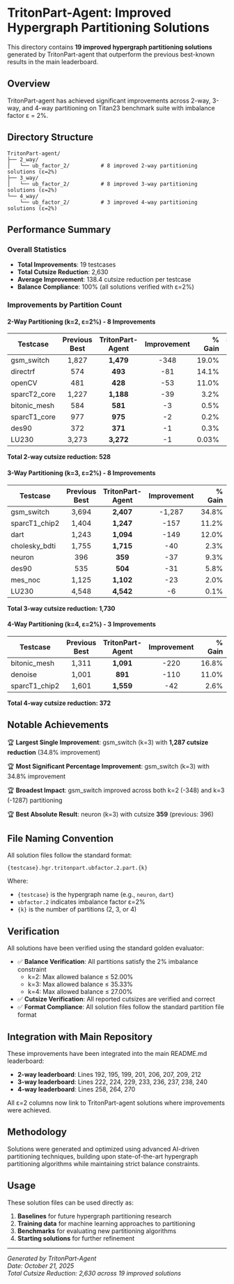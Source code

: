# TritonPart-Agent: Improved Hypergraph Partitioning Solutions

This directory contains **19 improved hypergraph partitioning solutions** generated by TritonPart-agent that outperform the previous best-known results in the main leaderboard.

## Overview

TritonPart-agent has achieved significant improvements across 2-way, 3-way, and 4-way partitioning on Titan23 benchmark suite with imbalance factor ε = 2%.

## Directory Structure

```
TritonPart-agent/
├── 2_way/
│   └── ub_factor_2/          # 8 improved 2-way partitioning solutions (ε=2%)
├── 3_way/
│   └── ub_factor_2/          # 8 improved 3-way partitioning solutions (ε=2%)
└── 4_way/
    └── ub_factor_2/          # 3 improved 4-way partitioning solutions (ε=2%)
```

## Performance Summary

### Overall Statistics
- **Total Improvements**: 19 testcases
- **Total Cutsize Reduction**: 2,630
- **Average Improvement**: 138.4 cutsize reduction per testcase
- **Balance Compliance**: 100% (all solutions verified with ε=2%)

### Improvements by Partition Count

#### 2-Way Partitioning (k=2, ε=2%) - 8 Improvements

| Testcase | Previous Best | TritonPart-Agent | Improvement | % Gain | Solution File |
|----------|:-------------:|:----------------:|:-----------:|-------:|:-------------:|
| gsm_switch | 1,827 | **1,479** | -348 | 19.0% | [Link](./2_way/ub_factor_2/gsm_switch.hgr.tritonpart.ubfactor.2.part.2) |
| directrf | 574 | **493** | -81 | 14.1% | [Link](./2_way/ub_factor_2/directrf.hgr.tritonpart.ubfactor.2.part.2) |
| openCV | 481 | **428** | -53 | 11.0% | [Link](./2_way/ub_factor_2/openCV.hgr.tritonpart.ubfactor.2.part.2) |
| sparcT2_core | 1,227 | **1,188** | -39 | 3.2% | [Link](./2_way/ub_factor_2/sparcT2_core.hgr.tritonpart.ubfactor.2.part.2) |
| bitonic_mesh | 584 | **581** | -3 | 0.5% | [Link](./2_way/ub_factor_2/bitonic_mesh.hgr.tritonpart.ubfactor.2.part.2) |
| sparcT1_core | 977 | **975** | -2 | 0.2% | [Link](./2_way/ub_factor_2/sparcT1_core.hgr.tritonpart.ubfactor.2.part.2) |
| des90 | 372 | **371** | -1 | 0.3% | [Link](./2_way/ub_factor_2/des90.hgr.tritonpart.ubfactor.2.part.2) |
| LU230 | 3,273 | **3,272** | -1 | 0.03% | [Link](./2_way/ub_factor_2/LU230.hgr.tritonpart.ubfactor.2.part.2) |

**Total 2-way cutsize reduction: 528**

#### 3-Way Partitioning (k=3, ε=2%) - 8 Improvements

| Testcase | Previous Best | TritonPart-Agent | Improvement | % Gain | Solution File |
|----------|:-------------:|:----------------:|:-----------:|-------:|:-------------:|
| gsm_switch | 3,694 | **2,407** | -1,287 | 34.8% | [Link](./3_way/ub_factor_2/gsm_switch.hgr.tritonpart.ubfactor.2.part.3) |
| sparcT1_chip2 | 1,404 | **1,247** | -157 | 11.2% | [Link](./3_way/ub_factor_2/sparcT1_chip2.hgr.tritonpart.ubfactor.2.part.3) |
| dart | 1,243 | **1,094** | -149 | 12.0% | [Link](./3_way/ub_factor_2/dart.hgr.tritonpart.ubfactor.2.part.3) |
| cholesky_bdti | 1,755 | **1,715** | -40 | 2.3% | [Link](./3_way/ub_factor_2/cholesky_bdti.hgr.tritonpart.ubfactor.2.part.3) |
| neuron | 396 | **359** | -37 | 9.3% | [Link](./3_way/ub_factor_2/neuron.hgr.tritonpart.ubfactor.2.part.3) |
| des90 | 535 | **504** | -31 | 5.8% | [Link](./3_way/ub_factor_2/des90.hgr.tritonpart.ubfactor.2.part.3) |
| mes_noc | 1,125 | **1,102** | -23 | 2.0% | [Link](./3_way/ub_factor_2/mes_noc.hgr.tritonpart.ubfactor.2.part.3) |
| LU230 | 4,548 | **4,542** | -6 | 0.1% | [Link](./3_way/ub_factor_2/LU230.hgr.tritonpart.ubfactor.2.part.3) |

**Total 3-way cutsize reduction: 1,730**

#### 4-Way Partitioning (k=4, ε=2%) - 3 Improvements

| Testcase | Previous Best | TritonPart-Agent | Improvement | % Gain | Solution File |
|----------|:-------------:|:----------------:|:-----------:|-------:|:-------------:|
| bitonic_mesh | 1,311 | **1,091** | -220 | 16.8% | [Link](./4_way/ub_factor_2/bitonic_mesh.hgr.tritonpart.ubfactor.2.part.4) |
| denoise | 1,001 | **891** | -110 | 11.0% | [Link](./4_way/ub_factor_2/denoise.hgr.tritonpart.ubfactor.2.part.4) |
| sparcT1_chip2 | 1,601 | **1,559** | -42 | 2.6% | [Link](./4_way/ub_factor_2/sparcT1_chip2.hgr.tritonpart.ubfactor.2.part.4) |

**Total 4-way cutsize reduction: 372**

## Notable Achievements

🏆 **Largest Single Improvement**: gsm_switch (k=3) with **1,287 cutsize reduction** (34.8% improvement)

🏆 **Most Significant Percentage Improvement**: gsm_switch (k=3) with 34.8% improvement

🏆 **Broadest Impact**: gsm_switch improved across both k=2 (-348) and k=3 (-1287) partitioning

🏆 **Best Absolute Result**: neuron (k=3) with cutsize **359** (previous: 396)

## File Naming Convention

All solution files follow the standard format:
```
{testcase}.hgr.tritonpart.ubfactor.2.part.{k}
```

Where:
- `{testcase}` is the hypergraph name (e.g., `neuron`, `dart`)
- `ubfactor.2` indicates imbalance factor ε=2%
- `{k}` is the number of partitions (2, 3, or 4)

## Verification

All solutions have been verified using the standard golden evaluator:

- ✅ **Balance Verification**: All partitions satisfy the 2% imbalance constraint
  - k=2: Max allowed balance ≤ 52.00%
  - k=3: Max allowed balance ≤ 35.33%
  - k=4: Max allowed balance ≤ 27.00%
- ✅ **Cutsize Verification**: All reported cutsizes are verified and correct
- ✅ **Format Compliance**: All solution files follow the standard partition file format

## Integration with Main Repository

These improvements have been integrated into the main README.md leaderboard:
- **2-way leaderboard**: Lines 192, 195, 199, 201, 206, 207, 209, 212
- **3-way leaderboard**: Lines 222, 224, 229, 233, 236, 237, 238, 240
- **4-way leaderboard**: Lines 258, 264, 270

All ε=2 columns now link to TritonPart-agent solutions where improvements were achieved.

## Methodology

Solutions were generated and optimized using advanced AI-driven partitioning techniques, building upon state-of-the-art hypergraph partitioning algorithms while maintaining strict balance constraints.

## Usage

These solution files can be used directly as:
1. **Baselines** for future hypergraph partitioning research
2. **Training data** for machine learning approaches to partitioning
3. **Benchmarks** for evaluating new partitioning algorithms
4. **Starting solutions** for further refinement

---

*Generated by TritonPart-Agent*  
*Date: October 21, 2025*  
*Total Cutsize Reduction: 2,630 across 19 improved solutions*